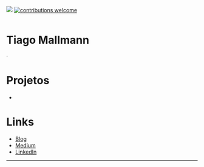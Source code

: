 [![](https://img.shields.io/badge/python-3.10+-blue.svg)](https://www.python.org/downloads/release/python-3114/)
[![contributions welcome](https://img.shields.io/badge/contributions-welcome-brightgreen.svg?style=flat)](https://github.com/tiagomaIImann/data_science/issues)

<p align="center">
  <img src="" >
</p>

# Tiago Mallmann
<sub>*·*</sub>

# Projetos
* 


# Links
* [Blog]()
* [Medium]()
* [LinkedIn]()
  
---

